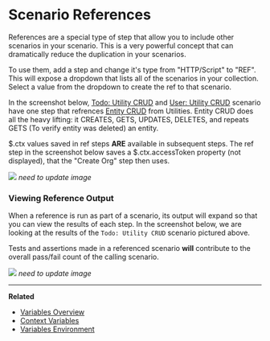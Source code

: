 # Scenario References

References are a special type of step that allow you to include other scenarios in your scenario. This is a very powerful concept that can dramatically reduce the duplication in your scenarios.

To use them, add a step and change it's type from "HTTP/Script" to "REF". This will expose a dropdown that lists all of the scenarios in your collection. Select a value from the dropdown to create the ref to that scenario.

In the screenshot below, [Todo: Utility CRUD](https://next.stoplight.io/stoplight/hub/blob/master/tests.scenarios.yml?edit=%23%2Fscenarios%2Ftodo-utility) and [User: Utility CRUD](https://next.stoplight.io/stoplight/hub/blob/master/tests.scenarios.yml?edit=%23%2Fscenarios%2Fuser-utility) scenario have one step that refrences [Entity CRUD](https://next.stoplight.io/stoplight/hub/blob/master/tests.scenarios.yml?edit=%23%2Futilities%2Fcrud) from Utilities. Entity CRUD does all the heavy lifting: it CREATES, GETS, UPDATES, DELETES, and repeats GETS (To verify entity was deleted) an entity.

$.ctx values saved in ref steps **ARE** available in subsequent steps. The ref step in the screenshot below saves a $.ctx.accessToken property (not displayed), that the "Create Org" step then uses.

![](https://s3.amazonaws.com/cdn.stoplight.io/help-portal/scenarios/create+org+%2B+user+with+ref.png)
_need to update image_

### Viewing Reference Output

When a reference is run as part of a scenario, its output will expand so that you can view the results of each step. In the screenshot below, we are looking at the results of the `Todo: Utility CRUD` scenario pictured above.

Tests and assertions made in a referenced scenario **will** contribute to the overall pass/fail count of the calling scenario.

![](https://s3.amazonaws.com/cdn.stoplight.io/help-portal/scenarios/view+ref+output.png)
_need to update image_

---

**Related**

* [Variables Overview](variables-overview.md)
* [Context Variables](variables-context.md)
* [Variables Environment](variables-environment.md)
